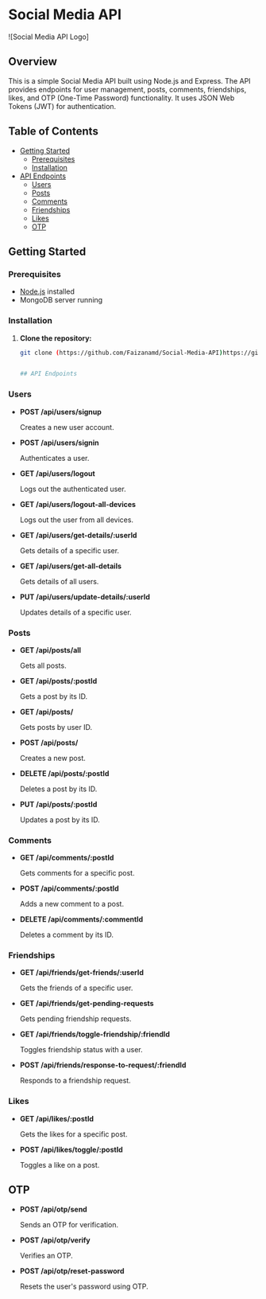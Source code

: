 # Social Media API

![Social Media API Logo]

## Overview

This is a simple Social Media API built using Node.js and Express. The API provides endpoints for user management, posts, comments, friendships, likes, and OTP (One-Time Password) functionality. It uses JSON Web Tokens (JWT) for authentication.

## Table of Contents

- [Getting Started](#getting-started)
  - [Prerequisites](#prerequisites)
  - [Installation](#installation)
- [API Endpoints](#api-endpoints)
  - [Users](#users)
  - [Posts](#posts)
  - [Comments](#comments)
  - [Friendships](#friendships)
  - [Likes](#likes)
  - [OTP](#otp)

## Getting Started

### Prerequisites

- [Node.js](https://nodejs.org/) installed
- MongoDB server running

### Installation

1. **Clone the repository:**

   ```bash
   git clone (https://github.com/Faizanamd/Social-Media-API)https://github.com/Faizanamd/Social-Media-API


   ## API Endpoints

### Users

- **POST /api/users/signup**

  Creates a new user account.

- **POST /api/users/signin**

  Authenticates a user.

- **GET /api/users/logout**

  Logs out the authenticated user.

- **GET /api/users/logout-all-devices**

  Logs out the user from all devices.

- **GET /api/users/get-details/:userId**

  Gets details of a specific user.

- **GET /api/users/get-all-details**

  Gets details of all users.

- **PUT /api/users/update-details/:userId**

  Updates details of a specific user.

### Posts

- **GET /api/posts/all**

  Gets all posts.

- **GET /api/posts/:postId**

  Gets a post by its ID.

- **GET /api/posts/**

  Gets posts by user ID.

- **POST /api/posts/**

  Creates a new post.

- **DELETE /api/posts/:postId**

  Deletes a post by its ID.

- **PUT /api/posts/:postId**

  Updates a post by its ID.

### Comments

- **GET /api/comments/:postId**

  Gets comments for a specific post.

- **POST /api/comments/:postId**

  Adds a new comment to a post.

- **DELETE /api/comments/:commentId**

  Deletes a comment by its ID.

### Friendships

- **GET /api/friends/get-friends/:userId**

  Gets the friends of a specific user.

- **GET /api/friends/get-pending-requests**

  Gets pending friendship requests.

- **GET /api/friends/toggle-friendship/:friendId**

  Toggles friendship status with a user.

- **POST /api/friends/response-to-request/:friendId**

  Responds to a friendship request.

### Likes

- **GET /api/likes/:postId**

  Gets the likes for a specific post.

- **POST /api/likes/toggle/:postId**

  Toggles a like on a post.

## OTP

- **POST /api/otp/send**

  Sends an OTP for verification.

- **POST /api/otp/verify**

  Verifies an OTP.

- **POST /api/otp/reset-password**

  Resets the user's password using OTP.

